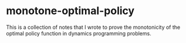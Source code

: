 # monotone-optimal-policy

This is a collection of notes that I wrote to prove the monotonicity of the optimal policy function in dynamics programming problems.
